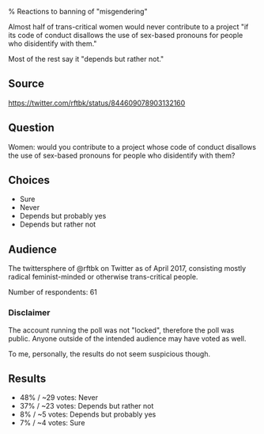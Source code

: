 % Reactions to banning of "misgendering"

Almost half of trans-critical women would never contribute to a
project "if its code of conduct disallows the use of sex-based
pronouns for people who disidentify with them."

Most of the rest say it "depends but rather not."

## Source

https://twitter.com/rftbk/status/844609078903132160

## Question

Women: would you contribute to a project whose code of conduct
disallows the use of sex-based pronouns for people who disidentify
with them?

## Choices

- Sure
- Never
- Depends but probably yes
- Depends but rather not

## Audience

The twittersphere of @rftbk on Twitter as of April 2017, consisting
mostly radical feminist-minded or otherwise trans-critical people.

Number of respondents: 61

### Disclaimer

The account running the poll was not "locked", therefore the poll was
public.  Anyone outside of the intended audience may have voted as
well.

To me, personally, the results do not seem suspicious though.

## Results

- 48% / ~29 votes: Never
- 37% / ~23 votes: Depends but rather not
- 8% / ~5 votes: Depends but probably yes
- 7% / ~4 votes: Sure
